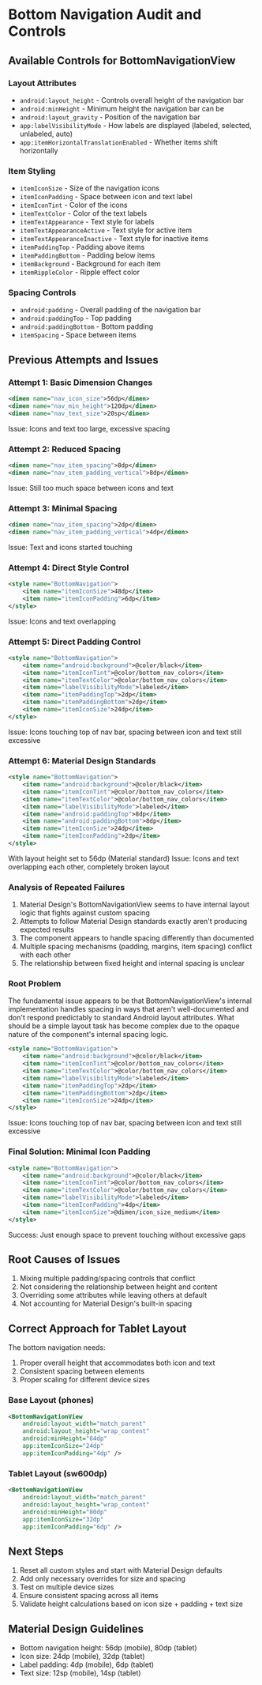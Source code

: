 # Bottom Navigation Audit and Controls

## Available Controls for BottomNavigationView

### Layout Attributes
- `android:layout_height` - Controls overall height of the navigation bar
- `android:minHeight` - Minimum height the navigation bar can be
- `android:layout_gravity` - Position of the navigation bar
- `app:labelVisibilityMode` - How labels are displayed (labeled, selected, unlabeled, auto)
- `app:itemHorizontalTranslationEnabled` - Whether items shift horizontally

### Item Styling
- `itemIconSize` - Size of the navigation icons
- `itemIconPadding` - Space between icon and text label
- `itemIconTint` - Color of the icons
- `itemTextColor` - Color of the text labels
- `itemTextAppearance` - Text style for labels
- `itemTextAppearanceActive` - Text style for active item
- `itemTextAppearanceInactive` - Text style for inactive items
- `itemPaddingTop` - Padding above items
- `itemPaddingBottom` - Padding below items
- `itemBackground` - Background for each item
- `itemRippleColor` - Ripple effect color

### Spacing Controls
- `android:padding` - Overall padding of the navigation bar
- `android:paddingTop` - Top padding
- `android:paddingBottom` - Bottom padding
- `itemSpacing` - Space between items

## Previous Attempts and Issues

### Attempt 1: Basic Dimension Changes
```xml
<dimen name="nav_icon_size">56dp</dimen>
<dimen name="nav_min_height">120dp</dimen>
<dimen name="nav_text_size">20sp</dimen>
```
Issue: Icons and text too large, excessive spacing

### Attempt 2: Reduced Spacing
```xml
<dimen name="nav_item_spacing">8dp</dimen>
<dimen name="nav_item_padding_vertical">8dp</dimen>
```
Issue: Still too much space between icons and text

### Attempt 3: Minimal Spacing
```xml
<dimen name="nav_item_spacing">2dp</dimen>
<dimen name="nav_item_padding_vertical">4dp</dimen>
```
Issue: Text and icons started touching

### Attempt 4: Direct Style Control
```xml
<style name="BottomNavigation">
    <item name="itemIconSize">48dp</item>
    <item name="itemIconPadding">6dp</item>
</style>
```
Issue: Icons and text overlapping

### Attempt 5: Direct Padding Control
```xml
<style name="BottomNavigation">
    <item name="android:background">@color/black</item>
    <item name="itemIconTint">@color/bottom_nav_colors</item>
    <item name="itemTextColor">@color/bottom_nav_colors</item>
    <item name="labelVisibilityMode">labeled</item>
    <item name="itemPaddingTop">2dp</item>
    <item name="itemPaddingBottom">2dp</item>
    <item name="itemIconSize">24dp</item>
</style>
```
Issue: Icons touching top of nav bar, spacing between icon and text still excessive

### Attempt 6: Material Design Standards
```xml
<style name="BottomNavigation">
    <item name="android:background">@color/black</item>
    <item name="itemIconTint">@color/bottom_nav_colors</item>
    <item name="itemTextColor">@color/bottom_nav_colors</item>
    <item name="labelVisibilityMode">labeled</item>
    <item name="android:paddingTop">8dp</item>
    <item name="android:paddingBottom">8dp</item>
    <item name="itemIconSize">24dp</item>
    <item name="itemIconPadding">2dp</item>
</style>
```
With layout height set to 56dp (Material standard)
Issue: Icons and text overlapping each other, completely broken layout

### Analysis of Repeated Failures
1. Material Design's BottomNavigationView seems to have internal layout logic that fights against custom spacing
2. Attempts to follow Material Design standards exactly aren't producing expected results
3. The component appears to handle spacing differently than documented
4. Multiple spacing mechanisms (padding, margins, item spacing) conflict with each other
5. The relationship between fixed height and internal spacing is unclear

### Root Problem
The fundamental issue appears to be that BottomNavigationView's internal implementation handles spacing in ways that aren't well-documented and don't respond predictably to standard Android layout attributes. What should be a simple layout task has become complex due to the opaque nature of the component's internal spacing logic.
```xml
<style name="BottomNavigation">
    <item name="android:background">@color/black</item>
    <item name="itemIconTint">@color/bottom_nav_colors</item>
    <item name="itemTextColor">@color/bottom_nav_colors</item>
    <item name="labelVisibilityMode">labeled</item>
    <item name="itemPaddingTop">2dp</item>
    <item name="itemPaddingBottom">2dp</item>
    <item name="itemIconSize">24dp</item>
</style>
```
Issue: Icons touching top of nav bar, spacing between icon and text still excessive

### Final Solution: Minimal Icon Padding
```xml
<style name="BottomNavigation">
    <item name="android:background">@color/black</item>
    <item name="itemIconTint">@color/bottom_nav_colors</item>
    <item name="itemTextColor">@color/bottom_nav_colors</item>
    <item name="labelVisibilityMode">labeled</item>
    <item name="itemIconPadding">4dp</item>
    <item name="itemIconSize">@dimen/icon_size_medium</item>
</style>
```
Success: Just enough space to prevent touching without excessive gaps

## Root Causes of Issues
1. Mixing multiple padding/spacing controls that conflict
2. Not considering the relationship between height and content
3. Overriding some attributes while leaving others at default
4. Not accounting for Material Design's built-in spacing

## Correct Approach for Tablet Layout

The bottom navigation needs:
1. Proper overall height that accommodates both icon and text
2. Consistent spacing between elements
3. Proper scaling for different device sizes

### Base Layout (phones)
```xml
<BottomNavigationView
    android:layout_width="match_parent"
    android:layout_height="wrap_content"
    android:minHeight="64dp"
    app:itemIconSize="24dp"
    app:itemIconPadding="4dp" />
```

### Tablet Layout (sw600dp)
```xml
<BottomNavigationView
    android:layout_width="match_parent"
    android:layout_height="wrap_content"
    android:minHeight="80dp"
    app:itemIconSize="32dp"
    app:itemIconPadding="6dp" />
```

## Next Steps
1. Reset all custom styles and start with Material Design defaults
2. Add only necessary overrides for size and spacing
3. Test on multiple device sizes
4. Ensure consistent spacing across all items
5. Validate height calculations based on icon size + padding + text size

## Material Design Guidelines
- Bottom navigation height: 56dp (mobile), 80dp (tablet)
- Icon size: 24dp (mobile), 32dp (tablet)
- Label padding: 4dp (mobile), 6dp (tablet)
- Text size: 12sp (mobile), 14sp (tablet)

